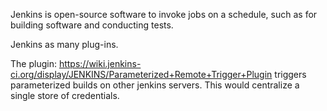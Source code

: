 Jenkins is open-source software to invoke jobs on a schedule, such as for building software and conducting tests.

Jenkins as many plug-ins.

The plugin:
https://wiki.jenkins-ci.org/display/JENKINS/Parameterized+Remote+Trigger+Plugin
triggers parameterized builds on other jenkins servers. 
This would centralize a single store of credentials.
